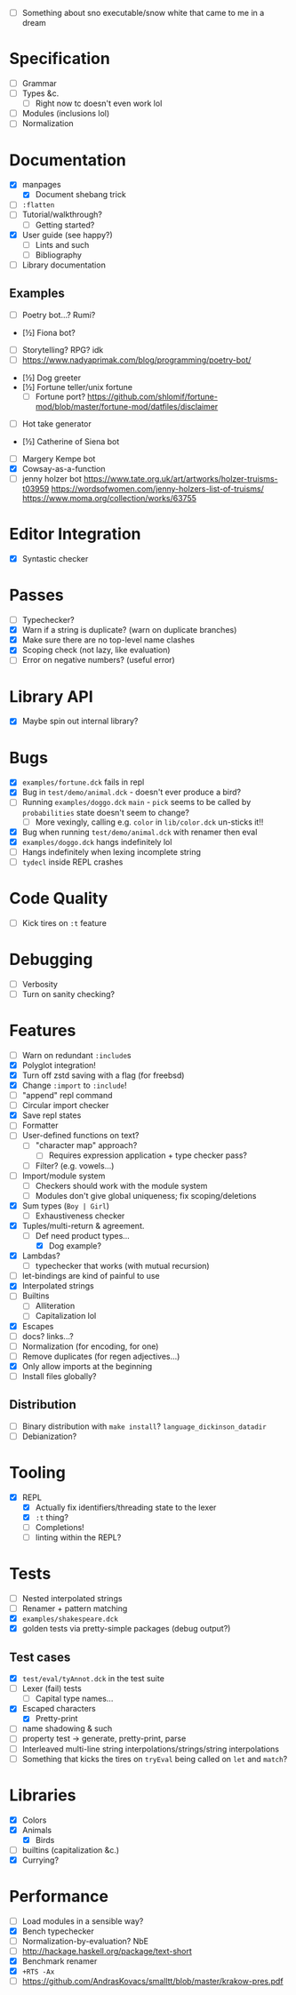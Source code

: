 - [ ] Something about sno executable/snow white that came to me in a dream
# Specification
- [ ] Grammar
- [ ] Types &c.
  - [ ] Right now tc doesn't even work lol
- [ ] Modules (inclusions lol)
- [ ] Normalization
# Documentation
- [x] manpages
  - [x] Document shebang trick
- [ ] `:flatten`
- [ ] Tutorial/walkthrough?
  - [ ] Getting started?
- [x] User guide (see happy?)
  - [ ] Lints and such
  - [ ] Bibliography
- [ ] Library documentation
## Examples
- [ ] Poetry bot...? Rumi?
- [½] Fiona bot?
- [ ] Storytelling? RPG? idk
- [ ] https://www.nadyaprimak.com/blog/programming/poetry-bot/
- [½] Dog greeter
- [½] Fortune teller/unix fortune
  - [ ] Fortune port? https://github.com/shlomif/fortune-mod/blob/master/fortune-mod/datfiles/disclaimer
- [ ] Hot take generator
- [½] Catherine of Siena bot
- [ ] Margery Kempe bot
- [x] Cowsay-as-a-function
- [ ] jenny holzer bot https://www.tate.org.uk/art/artworks/holzer-truisms-t03959 https://wordsofwomen.com/jenny-holzers-list-of-truisms/ https://www.moma.org/collection/works/63755
# Editor Integration
- [x] Syntastic checker
# Passes
- [ ] Typechecker?
- [x] Warn if a string is duplicate? (warn on duplicate branches)
- [x] Make sure there are no top-level name clashes
- [x] Scoping check (not lazy, like evaluation)
- [ ] Error on negative numbers? (useful error)
# Library API
- [x] Maybe spin out internal library?
# Bugs
- [x] `examples/fortune.dck` fails in repl
- [x] Bug in `test/demo/animal.dck` - doesn't ever produce a bird?
- [ ] Running `examples/doggo.dck` `main` - `pick` seems to be called by `probabilities` state doesn't seem to change?
  - [ ] More vexingly, calling e.g. `color` in `lib/color.dck` un-sticks it!!
- [x] Bug when running `test/demo/animal.dck` with renamer then eval
- [x] `examples/doggo.dck` hangs indefinitely lol
- [ ] Hangs indefinitely when lexing incomplete string
- [ ] `tydecl` inside REPL crashes
# Code Quality
- [ ] Kick tires on `:t` feature
# Debugging
- [ ] Verbosity
- [ ] Turn on sanity checking?
# Features
- [ ] Warn on redundant `:include`s
- [x] Polyglot integration!
- [x] Turn off zstd saving with a flag (for freebsd)
- [x] Change `:import` to `:include`!
- [ ] "append" repl command
- [ ] Circular import checker
- [x] Save repl states
- [ ] Formatter
- [ ] User-defined functions on text?
  - [ ] "character map" approach?
    - [ ] Requires expression application + type checker pass?
  - [ ] Filter? (e.g. vowels...)
- [ ] Import/module system
  - [ ] Checkers should work with the module system
  - [ ] Modules don't give global uniqueness; fix scoping/deletions
- [x] Sum types (`Boy | Girl`)
  - [ ] Exhaustiveness checker
- [x] Tuples/multi-return & agreement.
  - [ ] Def need product types...
    - [x] Dog example?
- [x] Lambdas?
  - [ ] typechecker that works (with mutual recursion)
- [ ] let-bindings are kind of painful to use
- [x] Interpolated strings
- [ ] Builtins
  - [ ] Alliteration
  - [ ] Capitalization lol
- [x] Escapes
- [ ] docs? links...?
- [ ] Normalization (for encoding, for one)
- [ ] Remove duplicates (for regen adjectives...)
- [x] Only allow imports at the beginning
- [ ] Install files globally?
## Distribution
- [ ] Binary distribution with `make install`? `language_dickinson_datadir`
- [ ] Debianization?
# Tooling
- [x] REPL
  - [x] Actually fix identifiers/threading state to the lexer
  - [x] `:t` thing?
  - [ ] Completions!
  - [ ] linting within the REPL?
# Tests
- [ ] Nested interpolated strings
- [ ] Renamer + pattern matching
- [x] `examples/shakespeare.dck`
- [x] golden tests via pretty-simple packages (debug output?)
## Test cases
- [x] `test/eval/tyAnnot.dck` in the test suite
- [ ] Lexer (fail) tests
  - [ ] Capital type names...
- [x] Escaped characters
  - [x] Pretty-print
- [ ] name shadowing & such
- [ ] property test -> generate, pretty-print, parse
- [ ] Interleaved multi-line string interpolations/strings/string interpolations
- [ ] Something that kicks the tires on `tryEval` being called on `let` and
  `match`?
# Libraries
- [x] Colors
- [x] Animals
  - [x] Birds
- [ ] builtins (capitalization &c.)
- [x] Currying?
# Performance
- [ ] Load modules in a sensible way?
- [x] Bench typechecker
- [ ] Normalization-by-evaluation? NbE
- [ ] http://hackage.haskell.org/package/text-short
- [x] Benchmark renamer
- [x] `+RTS -Ax`
- [ ] https://github.com/AndrasKovacs/smalltt/blob/master/krakow-pres.pdf
